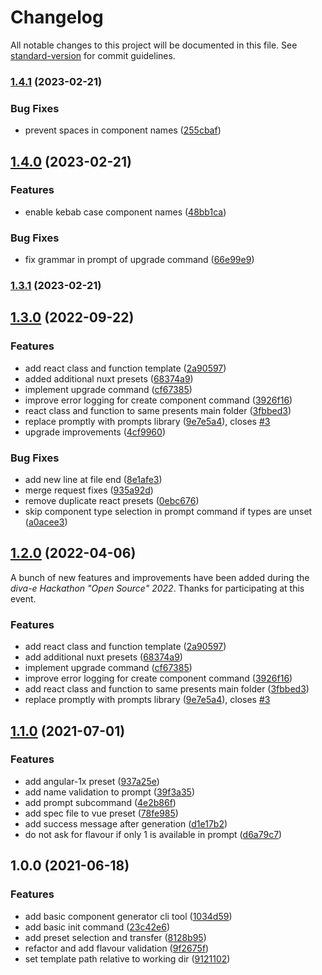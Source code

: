 # Changelog

All notable changes to this project will be documented in this file. See [standard-version](https://github.com/conventional-changelog/standard-version) for commit guidelines.

### [1.4.1](https://github.com/diva-e/create-frontend-component/compare/v1.4.0...v1.4.1) (2023-02-21)


### Bug Fixes

* prevent spaces in component names ([255cbaf](https://github.com/diva-e/create-frontend-component/commit/255cbafc4c5de3432826b9b7a42fe147a8639720))

## [1.4.0](https://github.com/diva-e/create-frontend-component/compare/v1.3.1...v1.4.0) (2023-02-21)


### Features

* enable kebab case component names ([48bb1ca](https://github.com/diva-e/create-frontend-component/commit/48bb1cabf39a758786094ed9e02cba936fef861f))


### Bug Fixes

* fix grammar in prompt of upgrade command ([66e99e9](https://github.com/diva-e/create-frontend-component/commit/66e99e97460b371077a9d1bc06ce1555fdf7d8bc))

### [1.3.1](https://github.com/diva-e/create-frontend-component/compare/v1.3.0...v1.3.1) (2023-02-21)

## [1.3.0](https://github.com/diva-e/create-frontend-component/compare/v1.1.0...v1.3.0) (2022-09-22)


### Features

* add react class and function template ([2a90597](https://github.com/diva-e/create-frontend-component/commit/2a905971af3ed0b09ec1d8470da510a2bf53ed3e))
* added additional nuxt presets ([68374a9](https://github.com/diva-e/create-frontend-component/commit/68374a909aba8377deb76e8defd55af0eeeac608))
* implement upgrade command ([cf67385](https://github.com/diva-e/create-frontend-component/commit/cf673853d27ca1d53bc804185309f6f5b529f1d3))
* improve error logging for create component command ([3926f16](https://github.com/diva-e/create-frontend-component/commit/3926f16accf525894cb6ef4408fed72dd46077e7))
* react class and function to same presents main folder ([3fbbed3](https://github.com/diva-e/create-frontend-component/commit/3fbbed398dde2fa5eb6a6198de149ef0a1761920))
* replace promptly with prompts library ([9e7e5a4](https://github.com/diva-e/create-frontend-component/commit/9e7e5a4fc9c42cd950f3c62a8f65738c382395e9)), closes [#3](https://github.com/diva-e/create-frontend-component/issues/3)
* upgrade improvements ([4cf9960](https://github.com/diva-e/create-frontend-component/commit/4cf9960bf182ce845aa719d8b6ac6071eb5ceb47))


### Bug Fixes

* add new line at file end ([8e1afe3](https://github.com/diva-e/create-frontend-component/commit/8e1afe3abcdf3f16c23f14948bfc75fec3e6153a))
* merge request fixes ([935a92d](https://github.com/diva-e/create-frontend-component/commit/935a92d68844bcfdf5ad937d567643d07f22ff99))
* remove duplicate react presets ([0ebc676](https://github.com/diva-e/create-frontend-component/commit/0ebc676ee0b6dab672e822298c722c7c5bd9f765))
* skip component type selection in prompt command if types are unset ([a0acee3](https://github.com/diva-e/create-frontend-component/commit/a0acee3cba793d8275d36b290af6383d851b417a))

## [1.2.0](https://github.com/diva-e/create-frontend-component/compare/v1.1.0...v1.2.0) (2022-04-06)

A bunch of new features and improvements have been added during the _diva-e Hackathon "Open Source" 2022_.
Thanks for participating at this event.

### Features

* add react class and function template ([2a90597](https://github.com/diva-e/create-frontend-component/commit/2a905971af3ed0b09ec1d8470da510a2bf53ed3e))
* add additional nuxt presets ([68374a9](https://github.com/diva-e/create-frontend-component/commit/68374a909aba8377deb76e8defd55af0eeeac608))
* implement upgrade command ([cf67385](https://github.com/diva-e/create-frontend-component/commit/cf673853d27ca1d53bc804185309f6f5b529f1d3))
* improve error logging for create component command ([3926f16](https://github.com/diva-e/create-frontend-component/commit/3926f16accf525894cb6ef4408fed72dd46077e7))
* add react class and function to same presents main folder ([3fbbed3](https://github.com/diva-e/create-frontend-component/commit/3fbbed398dde2fa5eb6a6198de149ef0a1761920))
* replace promptly with prompts library ([9e7e5a4](https://github.com/diva-e/create-frontend-component/commit/9e7e5a4fc9c42cd950f3c62a8f65738c382395e9)), closes [#3](https://github.com/diva-e/create-frontend-component/issues/3)

## [1.1.0](https://github.com/diva-e/create-frontend-component/compare/v1.0.0...v1.1.0) (2021-07-01)


### Features

* add angular-1x preset ([937a25e](https://github.com/diva-e/create-frontend-component/commit/937a25e1fd64831f3e068f39f9fbb1136e5c44d1))
* add name validation to prompt ([39f3a35](https://github.com/diva-e/create-frontend-component/commit/39f3a35d9d71e964ba5cb55d79913f33c7c627b8))
* add prompt subcommand ([4e2b86f](https://github.com/diva-e/create-frontend-component/commit/4e2b86f42ac89d418a5ef13df5582a18df8c7add))
* add spec file to vue preset ([78fe985](https://github.com/diva-e/create-frontend-component/commit/78fe9855b69c73185eefb34736c9358f3c1a3b37))
* add success message after generation ([d1e17b2](https://github.com/diva-e/create-frontend-component/commit/d1e17b256fba94499865b2f13dd875af733e6732))
* do not ask for flavour if only 1 is available in prompt ([d6a79c7](https://github.com/diva-e/create-frontend-component/commit/d6a79c703601c4c1e95c713e666abe5f6d4fa05a))

## 1.0.0 (2021-06-18)

### Features

* add basic component generator cli tool ([1034d59](https://github.com/diva-e/create-frontend-component/commit/1034d591c0634a83561cb4e5408f6ed268aa1bf2))
* add basic init command ([23c42e6](https://github.com/diva-e/create-frontend-component/commit/23c42e6bb21e4482d70cafc99207c5497ffc3a59))
* add preset selection and transfer ([8128b95](https://github.com/diva-e/create-frontend-component/commit/8128b95173ef9684ee9f60cc0be3a204e9eaf682))
* refactor and add flavour validation ([9f2675f](https://github.com/diva-e/create-frontend-component/commit/9f2675f6db373367171354df2e1fafccf3ef0439))
* set template path relative to working dir ([9121102](https://github.com/diva-e/create-frontend-component/commit/912110264f8fe3205a5e712e1ad55caba78cedb4))
